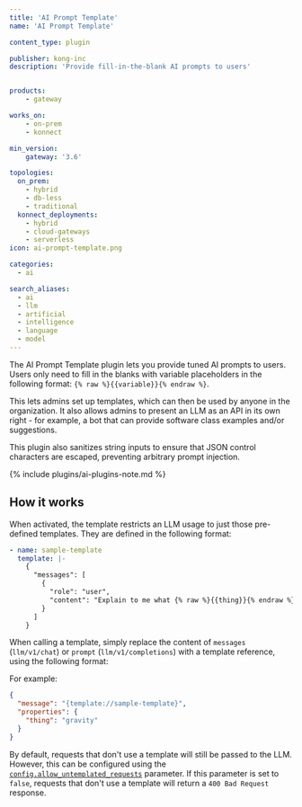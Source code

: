 ```yaml
---
title: 'AI Prompt Template'
name: 'AI Prompt Template'

content_type: plugin

publisher: kong-inc
description: 'Provide fill-in-the-blank AI prompts to users'


products:
    - gateway

works_on:
    - on-prem
    - konnect

min_version:
    gateway: '3.6'

topologies:
  on_prem:
    - hybrid
    - db-less
    - traditional
  konnect_deployments:
    - hybrid
    - cloud-gateways
    - serverless
icon: ai-prompt-template.png

categories:
  - ai

search_aliases:
  - ai
  - llm
  - artificial
  - intelligence
  - language
  - model
---
```


The AI Prompt Template plugin lets you provide tuned AI prompts to users. 
Users only need to fill in the blanks with variable placeholders in the following format: `{% raw %}{{variable}}{% endraw %}`. 

This lets admins set up templates, which can then be used by anyone in the organization. It also allows admins to present an LLM
as an API in its own right - for example, a bot that can provide software class examples and/or suggestions.

This plugin also sanitizes string inputs to ensure that JSON control characters are escaped, preventing arbitrary prompt injection.

{% include plugins/ai-plugins-note.md %}

## How it works

When activated, the template restricts an LLM usage to just those pre-defined templates. They are defined in the following format:

```yaml
- name: sample-template
  template: |-
    {
      "messages": [
        {
          "role": "user",
          "content": "Explain to me what {% raw %}{{thing}}{% endraw %} is."
        }
      ]
    }
```

When calling a template, simply replace the content of `messages` (`llm/v1/chat`) or `prompt` (`llm/v1/completions`) with a template reference, using the following format:

For example:
```json
{
  "message": "{template://sample-template}",
  "properties": {
    "thing": "gravity"
  }
}
```

By default, requests that don't use a template will still be passed to the LLM. However, this can be configured using the [`config.allow_untemplated_requests`](/plugins/ai-prompt-template/reference/#schema--config-allow-untemplated-requests) parameter. If this parameter is set to `false`, requests that don't use a template will return a `400 Bad Request` response.